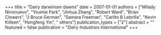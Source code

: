 +++
title = "Dairy darwinism dawns"
date = 2007-01-01
authors = ["Milady Ninonuevo", "Youmie Park", "Jinhua Zhang", "Robert Ward", "Brian Clowers", "J Bruce German", "Samara Freeman", "Carlito B Lebrilla", "Kevin Killeen", "Hongfeng Yin", " others"]
publication_types = ["2"]
abstract = ""
featured = false
publication = "*Dairy Industries International*"
+++

